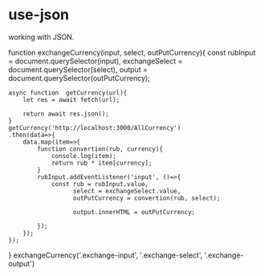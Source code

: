 # use-json

working with JSON.


function exchangeCurrency(input, select, outPutCurrency){
    const rubInput = document.querySelector(input),
          exchangeSelect = document.querySelector(select),
          output = document.querySelector(outPutCurrency);

    async function  getCurrency(url){
        let res = await fetch(url);
        
        return await res.json();
    }
    getCurrency('http://localhost:3000/AllCurrency')
    .then(data=>{
        data.map(item=>{
            function convertion(rub, currency){
                console.log(item);
                return rub * item[currency];
            }
            rubInput.addEventListener('input', ()=>{
                const rub = rubInput.value,
                      select = exchangeSelect.value,
                      outPutCurrency = convertion(rub, select);
            
                      output.innerHTML = outPutCurrency;
            
            });
        });
    });

}
exchangeCurrency('.exchange-input', '.exchange-select', '.exchange-output')





   


